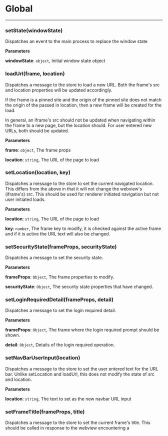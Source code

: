 # Global





* * *

### setState(windowState) 

Dispatches an event to the main process to replace the window state

**Parameters**

**windowState**: `object`, Initial window state object



### loadUrl(frame, location) 

Dispatches a message to the store to load a new URL.
Both the frame's src and location properties will be updated accordingly.

If the frame is a pinned site and the origin of the pinned site does
not match the origin of the passed in location, then a new frame will be
created for the load.

In general, an iframe's src should not be updated when navigating within the frame to a new page,
but the location should. For user entered new URLs, both should be updated.

**Parameters**

**frame**: `object`, The frame props

**location**: `string`, The URL of the page to load



### setLocation(location, key) 

Dispatches a message to the store to set the current navigated location.
This differs from the above in that it will not change the webview's (iframe's) src.
This should be used for renderer initiated navigation but not user initiated loads.

**Parameters**

**location**: `string`, The URL of the page to load

**key**: `number`, The frame key to modify, it is checked against the active frame and if
it is active the URL text will also be changed.



### setSecurityState(frameProps, securityState) 

Dispatches a message to set the security state.

**Parameters**

**frameProps**: `Object`, The frame properties to modify.

**securityState**: `Object`, The security state properties that have
  changed.



### setLoginRequiredDetail(frameProps, detail) 

Dispatches a message to set the login required detail.

**Parameters**

**frameProps**: `Object`, The frame where the login required prompt should be shown.

**detail**: `Object`, Details of the login required operation.



### setNavBarUserInput(location) 

Dispatches a message to the store to set the user entered text for the URL bar.
Unlike setLocation and loadUrl, this does not modify the state of src and location.

**Parameters**

**location**: `string`, The text to set as the new navbar URL input



### setFrameTitle(frameProps, title) 

Dispatches a message to the store to set the current frame's title.
This should be called in response to the webview encountering a <title> tag.

**Parameters**

**frameProps**: `Object`, The frame properties to modify

**title**: `string`, The title to set for the frame



### setFindbarShown(frameProps, shown) 

Shows/hides the find-in-page bar.

**Parameters**

**frameProps**: `Object`, The frame properties to modify

**shown**: `boolean`, Whether to show the findbar



### setFindbarSelected(frameProps, selected) 

Highlight text in the findbar

**Parameters**

**frameProps**: `Object`, The frame properties to modify

**selected**: `boolean`, Whether to select the findbar search text



### setPinned(frameProps, isPinned) 

Sets a frame as pinned

**Parameters**

**frameProps**: `Object`, The frame properties to modify

**isPinned**: `boolean`, Whether to pin or not



### onWebviewLoadStart(frameProps) 

Dispatches a message to the store to indicate that the webview is loading.

**Parameters**

**frameProps**: `Object`, The frame properties for the webview in question.



### onWebviewLoadEnd(frameProps) 

Dispatches a message to the store to indicate that the webview is done loading.

**Parameters**

**frameProps**: `Object`, The frame properties for the webview in question.



### setFullScreen(frameProps, isFullScreen, showFullScreenWarning) 

Dispatches a message to the store to indicate that the webview entered full screen mode.

**Parameters**

**frameProps**: `Object`, The frame properties to put in full screen

**isFullScreen**: `boolean`, true if the webview is entering full screen mode.

**showFullScreenWarning**: `boolean`, true if a warning about entering full screen should be shown.



### setNavBarFocused(focused) 

Dispatches a message to the store to indicate if the navigation bar is focused.

**Parameters**

**focused**: `boolean`, true if the navigation bar should be considered as focused



### newFrame(frameOpts, openInForeground) 

Dispatches a message to the store to create a new frame

**Parameters**

**frameOpts**: `Object`, An object of frame options such as isPrivate, element, and tab features.
                 These may not all be hooked up in Electron yet.

**openInForeground**: `boolean`, true if the new frame should become the new active frame



### cloneFrame(frameProps) 

Dispatches a message to the store to create a new frame similar to the passed arg.

**Parameters**

**frameProps**: `Object`, The properties of the frame to clone



### closeFrame(frames, frameProps) 

Dispatches a message to close a frame

**Parameters**

**frames**: `Array.&lt;Object&gt;`, Immutable list of of all the frames

**frameProps**: `Object`, The properties of the frame to close



### undoClosedFrame() 

Dispatches a message to the store to undo a closed frame
The new frame is expected to appear at the index it was last closed at



### quitApplication() 

Dispatches an event to the main process to quit the entire application



### setActiveFrame(frameProps) 

Dispatches a message to the store to set a new frame as the active frame.

**Parameters**

**frameProps**: `Object`, the frame properties for the webview in question.



### setPreviewFrame(frameProps) 

Dispatches a message to the store to set a preview frame.
This is done when hovering over a tab.

**Parameters**

**frameProps**: `Object`, the frame properties for the webview in question.



### setTabPageIndex(index) 

Dispatches a message to the store to set the tab page index.

**Parameters**

**index**: `number`, the tab page index to change to



### setTabPageIndexByFrame(frameProps) 

Dispatches a message to the store to set the tab page index.

**Parameters**

**frameProps**: `number`, The frame props to center around



### updateBackForwardState(frameProps, canGoBack, canGoForward) 

Dispatches a message to the store to update the back-forward information.

**Parameters**

**frameProps**: `Object`, the frame properties for the webview in question.

**canGoBack**: `boolean`, Specifies if the active frame has previous entries in its history

**canGoForward**: `boolean`, Specifies if the active frame has next entries in its history (i.e. the user pressed back at least once)



### setIsBeingDraggedOverDetail(dragType, dragOverKey, dragDetail) 

Dispatches a message to the store to indicate that something is dragging over this item.

**Parameters**

**dragType**: `string`, The type of drag operation being performed

**dragOverKey**: `Object`, A unique identifier for the storage for the item being dragged over

**dragDetail**: `Object`, detail about the item drag operation



### moveTab(sourceFrameProps, destinationFrameProps, prepend) 

Dispatches a message to the store to indicate that the specified frame should move locations.

**Parameters**

**sourceFrameProps**: `Object`, the frame properties for the webview to move.

**destinationFrameProps**: `Object`, the frame properties for the webview to move to.

**prepend**: `boolean`, Whether or not to prepend to the destinationFrameProps



### setUrlBarSuggestions(suggestionList, selectedIndex) 

Sets the URL bar suggestions and selected index.

**Parameters**

**suggestionList**: `Array.&lt;Object&gt;`, The list of suggestions for the entered URL bar text. This can be generated from history, bookmarks, etc.

**selectedIndex**: `number`, The index for the selected item (users can select items with down arrow on their keyboard)



### setUrlBarSuggestionSearchResults(searchResults) 

Sets the URL bar suggestion search results.
This is typically from a service like Duck Duck Go auto complete for the portion of text that the user typed in.
Note: This should eventually be refactored outside of the component doing XHR and into a store.

**Parameters**

**searchResults**: , The search results to set for the currently entered URL bar text.



### setUrlBarSelected(isSelected, forSearchMode) 

Marks the URL bar text as selected or not

**Parameters**

**isSelected**: `boolean`, Whether or not the URL bar text input should be selected

**forSearchMode**: `boolean`, Whether or not to enable auto-complete search suggestions



### setUrlBarActive(isActive) 

Marks the URL bar as active or not.
If the URL bar is active that means it's in a position that it should be displaying
autocomplete.  It may choose not to display autocomplete and still be active if there
are no autocomplete results.

**Parameters**

**isActive**: `boolean`, Whether or not the URL bar should be marked as active



### setActiveFrameShortcut(frameProps, activeShortcut, activeShortcutDetails) 

Dispatches a message to the store to indicate that the pending frame shortcut info should be updated.

**Parameters**

**frameProps**: `Object`, Properties of the frame in question

**activeShortcut**: `string`, The text for the new shortcut. Usually this is null to clear info which was previously
set from an IPC call.

**activeShortcutDetails**: `string`, Parameters for the shortcut action



### setSearchDetail(searchDetail) 

Dispatches a message to set the search engine details.

**Parameters**

**searchDetail**: `Object`, the search details



### setFindDetail(frameProps, findDetail) 

Dispatches a message to set the find-in-page details.

**Parameters**

**frameProps**: `Object`, Properties of the frame in question

**findDetail**: `Object`, the find details



### setBookmarkDetail(currentDetail, originalDetail, destinationDetail) 

Dispatches a message to set add/edit bookmark details
If set, also indicates that add/edit is shown

**Parameters**

**currentDetail**: `Object`, Properties of the bookmark to change to

**originalDetail**: `Object`, Properties of the bookmark to edit

**destinationDetail**: `Object`, Will move the added bookmark to the specified position



### setContextMenuDetail(detail) 

Dispatches a message to set context menu detail.
If set, also indicates that the context menu is shown.

**Parameters**

**detail**: `Object`, The context menu detail



### setPopupWindowDetail(detail) 

Dispatches a message to set popup window detail.
If set, also indicates that the popup window is shown.

**Parameters**

**detail**: `Object`, The popup window detail



### setAudioMuted(frameProps, muted) 

Dispatches a message to indicate that the frame should be muted

**Parameters**

**frameProps**: `Object`, Properties of the frame in question

**muted**: `boolean`, true if the frame is muted



### muteAllAudio(framePropsList, muted) 

Dispatches a mute/unmute call to all frames in a provided list (used by TabList).

**Parameters**

**framePropsList**: `Object`, List of frame properties to consider

**muted**: `boolean`, true if the frames should be muted



### muteAllAudioExcept(frameToSkip) 

Dispatches a mute call to all frames except the one provided.
The provided frame will have its audio unmuted.

**Parameters**

**frameToSkip**: `Object`, Properties of the frame to keep audio



### setAudioPlaybackActive(frameProps, audioPlaybackActive) 

Dispatches a message to indicate that audio is playing

**Parameters**

**frameProps**: `Object`, Properties of the frame in question

**audioPlaybackActive**: `boolean`, true if audio is playing in the frame



### setThemeColor(frameProps, themeColor, computedThemeColor) 

Dispatches a message to indicate that the theme color has changed for a page

**Parameters**

**frameProps**: `Object`, Properties of the frame in question

**themeColor**: `string`, Theme color of the frame

**computedThemeColor**: `string`, Computed theme color of the
  frame which is used if no frame color is present



### setFavicon(frameProps, favicon) 

Dispatches a message to indicate that the favicon has changed

**Parameters**

**frameProps**: `Object`, Properties of the frame in question

**favicon**: `string`, A url to the favicon to use



### setMouseInTitlebar(mouseInTitlebar) 

Dispatches a message to indicate if the mouse is in the titlebar

**Parameters**

**mouseInTitlebar**: `boolean`, true if the mouse is in the titlebar



### setSiteInfoVisible(isVisible, expandTrackingProtection, expandAdblock, expandHttpse) 

Dispatches a message to indicate the site info, such as # of blocked ads, should be shown

**Parameters**

**isVisible**: `boolean`, true if the site info should be shown

**expandTrackingProtection**: `boolean`, If specified, indicates if the TP section should be expanded

**expandAdblock**: `boolean`, If specified, indicates if the adblock section should be expanded

**expandHttpse**: `boolean`, If specified, indicates if the httpse section should be expanded



### setDownloadsToolbarVisible(isVisible) 

Dispatches a message to indicate if the downloads toolbar is visible

**Parameters**

**isVisible**: `boolean`, true if the site info should be shown



### setReleaseNotesVisible(isVisible) 

Dispatches a message to indicate the release notes should be visible

**Parameters**

**isVisible**: `boolean`, true if the site info should be shown



### setLinkHoverPreview(href, showOnRight) 

Dispatches a message to indicate the href preview should be shown
for a hovered link

**Parameters**

**href**: `string`, the href of the link

**showOnRight**: `boolean`, display in the right corner



### setBlockedBy(frameProps, blockType, location) 

Dispatches a message to indicate the site info, such as # of blocked ads, should be shown

**Parameters**

**frameProps**: `object`, The frame to set blocked info on

**blockType**: `string`, either 'adblock' or 'trackingProtection'

**location**: `string`, URL that was blocked



### setRedirectedBy(frameProps, ruleset, location) 

Similar to setBlockedBy but for httpse redirects

**Parameters**

**frameProps**: `Object`, The frame to set blocked info on

**ruleset**: `string`, Name of the HTTPS Everywhere ruleset XML file

**location**: `string`, URL that was redirected



### inspectElement(x, y) 

Inspect the element for the active webview at the x, y content position

**Parameters**

**x**: `number`, horizontal position of the element to inspect

**y**: `number`, vertical position of the element to inspect




* * *










